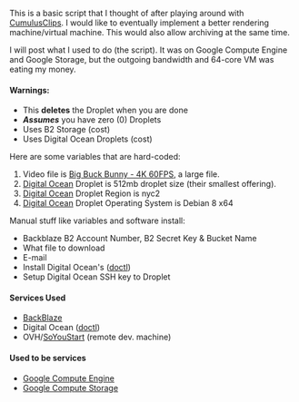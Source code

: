 
This is a basic script that I thought of after playing around with [CumulusClips](http://cumulusclips.org/). I would like to eventually implement a better rendering machine/virtual machine. This would also allow archiving at the same time.

I will post what I used to do (the script). It was on Google Compute Engine and Google Storage, but the outgoing bandwidth and 64-core VM was eating my money.

#### Warnings:

* This **deletes** the Droplet when you are done
* ***Assumes*** you have zero (0) Droplets
* Uses B2 Storage (cost)
* Uses Digital Ocean Droplets (cost)

Here are some variables that are hard-coded:

1. Video file is [Big Buck Bunny - 4K 60FPS](http://bbb3d.renderfarming.net/), a large file.
2. [Digital Ocean](https://www.digitalocean.com) Droplet is 512mb droplet size (their smallest offering).
3. [Digital Ocean](https://www.digitalocean.com) Droplet Region is nyc2
4. [Digital Ocean](https://www.digitalocean.com) Droplet Operating System is Debian 8 x64

Manual stuff like variables and software install:

* Backblaze B2 Account Number, B2 Secret Key & Bucket Name
* What file to download
* E-mail
* Install Digital Ocean's ([doctl](https://www.digitalocean.com/community/tutorials/how-to-use-doctl-the-official-digitalocean-command-line-client))
* Setup Digital Ocean SSH key to Droplet

#### Services Used

* [BackBlaze](https://www.backblaze.com)
* Digital Ocean ([doctl](https://www.digitalocean.com/community/tutorials/how-to-use-doctl-the-official-digitalocean-command-line-client))
* OVH/[SoYouStart](https://www.soyoustart.com/us/) (remote dev. machine)

#### Used to be services

* [Google Compute Engine](https://cloud.google.com/compute/)
* [Google Compute Storage](https://cloud.google.com/storage/)
